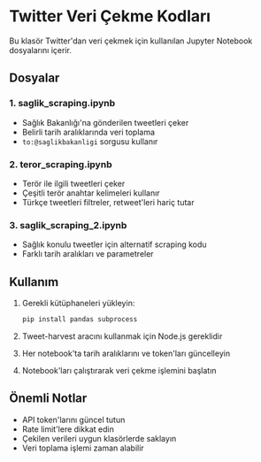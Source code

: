 # Twitter Veri Çekme Kodları

Bu klasör Twitter'dan veri çekmek için kullanılan Jupyter Notebook dosyalarını içerir.

## Dosyalar

### 1. saglik_scraping.ipynb
- Sağlık Bakanlığı'na gönderilen tweetleri çeker
- Belirli tarih aralıklarında veri toplama
- `to:@saglikbakanligi` sorgusu kullanır

### 2. teror_scraping.ipynb
- Terör ile ilgili tweetleri çeker
- Çeşitli terör anahtar kelimeleri kullanır
- Türkçe tweetleri filtreler, retweet'leri hariç tutar

### 3. saglik_scraping_2.ipynb
- Sağlık konulu tweetler için alternatif scraping kodu
- Farklı tarih aralıkları ve parametreler

## Kullanım

1. Gerekli kütüphaneleri yükleyin:
   ```bash
   pip install pandas subprocess
   ```

2. Tweet-harvest aracını kullanmak için Node.js gereklidir

3. Her notebook'ta tarih aralıklarını ve token'ları güncelleyin

4. Notebook'ları çalıştırarak veri çekme işlemini başlatın

## Önemli Notlar

- API token'larını güncel tutun
- Rate limit'lere dikkat edin
- Çekilen verileri uygun klasörlerde saklayın
- Veri toplama işlemi zaman alabilir